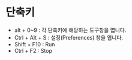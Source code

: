 # 단축키

- alt + 0~9 : 각 단축키에 해당하는 도구창을 엽니다.
- Ctrl + Alt + S : 설정(Preferences) 창을 엽니다.
- Shift + F10 : Run
- Ctrl + F2 : Stop
